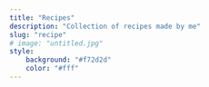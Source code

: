 ```yaml
---
title: "Recipes"
description: "Collection of recipes made by me"
slug: "recipe"
# image: "untitled.jpg"
style:
    background: "#f72d2d"
    color: "#fff"
---
```

